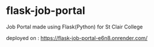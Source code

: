# flask-job-portal
Job Portal made using Flask(Python) for St Clair College

deployed on : https://flask-job-portal-e6n8.onrender.com/
